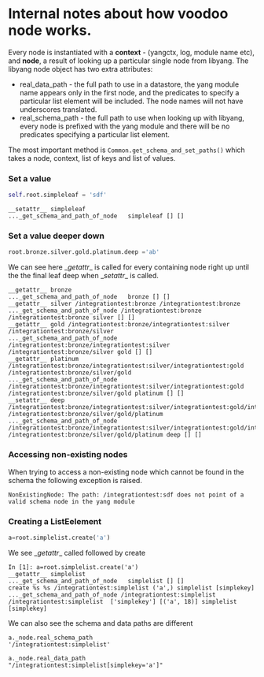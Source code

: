 # Internal notes about how voodoo node works.

Every node is instantiated with a **context** - (yangctx, log, module name etc), and **node**, a result of looking up a particular single node from libyang. The libyang node object has two extra attributes:

 - real\_data\_path - the full path to use in a datastore, the yang module name appears only in the first node, and the predicates to specify a particular list element will be included. The node names will not have underscores translated.
 - real\_schema\_path - the full path to use when looking up with libyang, every node is prefixed with the yang module and there will be no predicates specifying a particular list element.

The most important method is `Common.get_schema_and_set_paths()` which takes a node, context, list of keys and list of values.


### Set a value

```python
self.root.simpleleaf = 'sdf'
```

```
__setattr__ simpleleaf
..._get_schema_and_path_of_node   simpleleaf [] []
```

### Set a value deeper down

```python
root.bronze.silver.gold.platinum.deep ='ab'
```

We can see here \__getattr__ is called for every containing node right up until the the final leaf deep when \__setattr__ is called.

```
__getattr__ bronze
..._get_schema_and_path_of_node   bronze [] []
__getattr__ silver /integrationtest:bronze /integrationtest:bronze
..._get_schema_and_path_of_node /integrationtest:bronze /integrationtest:bronze silver [] []
__getattr__ gold /integrationtest:bronze/integrationtest:silver /integrationtest:bronze/silver
..._get_schema_and_path_of_node /integrationtest:bronze/integrationtest:silver /integrationtest:bronze/silver gold [] []
__getattr__ platinum /integrationtest:bronze/integrationtest:silver/integrationtest:gold /integrationtest:bronze/silver/gold
..._get_schema_and_path_of_node /integrationtest:bronze/integrationtest:silver/integrationtest:gold /integrationtest:bronze/silver/gold platinum [] []
__setattr__ deep /integrationtest:bronze/integrationtest:silver/integrationtest:gold/integrationtest:platinum /integrationtest:bronze/silver/gold/platinum
..._get_schema_and_path_of_node /integrationtest:bronze/integrationtest:silver/integrationtest:gold/integrationtest:platinum /integrationtest:bronze/silver/gold/platinum deep [] []
```


### Accessing non-existing nodes

When trying to access a non-existing node which cannot be found in the schema the following exception is raised.


```
NonExistingNode: The path: /integrationtest:sdf does not point of a valid schema node in the yang module
```



### Creating a ListEelement

```python
a=root.simplelist.create('a')
```

We see \__getattr__ called followed by create

```
In [1]: a=root.simplelist.create('a')
__getattr__ simplelist
..._get_schema_and_path_of_node   simplelist [] []
create %s %s /integrationtest:simplelist ('a',) simplelist [simplekey]
..._get_schema_and_path_of_node /integrationtest:simplelist /integrationtest:simplelist  ['simplekey'] [('a', 18)] simplelist [simplekey]
```

We can also see the schema and data paths are different

```
a._node.real_schema_path
'/integrationtest:simplelist'

a._node.real_data_path
"/integrationtest:simplelist[simplekey='a']"
```

